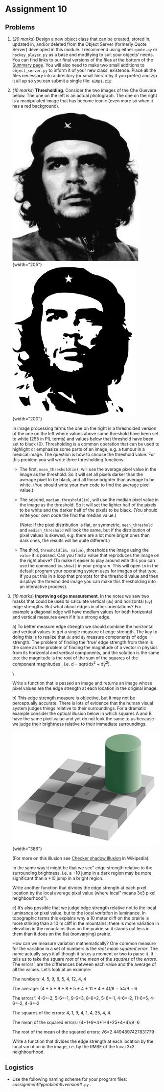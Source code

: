 # Assignment 10

## Problems

1.  (*20 marks*) Design a new object class that can be created, stored
    in, updated in, and/or deleted from the Object Server (formerly
    Quote Server) developed in this module. I recommend using either
    `quote.py` or `hockey_player.py` as a base and modifying to suit
    your objects’ needs. You can find links to our final versions of
    the files at the bottom of the [Summary
    page](../10.1_HTTP_REST/22_Summary.md). You will also need to make
    two small additions to `object_server.py` to inform it of your new
    class’ existence. Place all the files necessary into a directory
    (or small hierarchy if you prefer) and zip it all up so you can
    submit a single file: `a10p1.zip`.

2.  (*10 marks*) **Thresholding**. Consider the two images of the Che
    Guevara below. The one on the left is an actual photograph. The one
    on the right is a manipulated image that has become iconic (even
    more so when it has a red background).

    ![](../10.2_IP_1/Che_GS.png){width="205"} ![](../10.2_IP_1/Che_BW.png){width="200"}

    In image processing terms the one on the right is a thresholded
    version of the one on the left where values above some threshold
    have been set to white (255 in PIL terms) and values below that
    threshold have been set to black (0). Thresholding is a common
    operation that can be used to highlight or emphasize some parts of
    an image, e.g. a tumour in a medical image. The question is how to
    choose the threshold value. For this problem you will write three
    thresholding functions.

    -   The first, `mean_threshold(im)`, will use the average pixel
        value in the image as the threshold. So it will set all pixels
        darker than the average pixel to be black, and all those
        brighter than average to be white. (You should write your own
        code to find the average pixel value.)

    -   The second, `median_threshold(im)`, will use the median pixel
        value in the image as the threshold. So it will set the lighter
        half of the pixels to be white and the darker half of the pixels
        to be black. (You should write your own code the find the median
        value.)

        (Note: If the pixel distribution is flat, or symmetric,
        `mean_threshold` and `median_threshold` will look the same, but
        if the distribution of pixel values is skewed, e.g. there are a
        lot more bright ones than dark ones, the results will be quite
        different.)

    -   The third, `threshold(im, value)`, thresholds the image using
        the `value` it is passed. Can you find a value that reproduces
        the image on the right above? (To make it easier to play around
        with this you can use the command `im.show()` in your program.
        This will open `im` in the default program your operating system
        uses for images of that type. If you put this in a loop that
        prompts for the threshold value and then displays the
        thresholded image you can make this thresholding into an
        interactive process).

3.  (*10 marks*) **Improving edge measurement**. In the notes we saw two
    masks that could be used to calculate vertical (`dx`) and horizontal
    (`dy`) edge strengths. But what about edges in other orientations?
    For example a diagonal edge will have medium values for both
    horizontal and vertical measures even if it is a strong edge.

    a\) To better measure edge strength we should combine the horizontal
    and vertical values to get a single measure of edge strength. The
    key to doing this is to realize that `dx` and `dy` measure
    components of edge strength. The problem of finding the ’true’
    edge strength from them is the same as the problem of finding the
    magnitude of a vector in physics from its horizontal and vertical
    components, and the solution is the same too: the magnitude is the
    root of the sum of the squares of the component magnitudes , i.e. d
    = sqrt(dx<sup>2</sup> + dy<sup>2</sup>).

    \

    Write a function that is passed an image and returns an image whose
    pixel values are the edge strength at each location in the original
    image.

    b\) This edge strength measure is objective, but it may not be
    perceptually accurate. There is lots of evidence that the human
    visual system judges things relative to their surroundings. For a
    dramatic example consider the optical illusion below in which
    squares A and B have the same pixel value and yet do not look the
    same to us because we judge their brightness relative to their
    immediate surroundings.

    ![](../10.2_IP_1/Grey_square_optical_illusion.png){width="386"}

    (For more on this illusion see [Checker shadow
    illusion](http://en.wikipedia.org/wiki/Same_color_illusion) in
    Wikipedia).

    In the same way it might be that we see” edge strength relative
    to the surrounding brightness, i.e. a +10 jump in a dark region may
    be more significant than a +10 jump in a bright region.

    Write another function that divides the edge strength at each pixel
    location by the local average pixel value (where local” means
    3x3 pixel neighbourhood”).

    c\) It’s also possible that we judge edge strength relative not to
    the local luminance or pixel value, but to the local _variation_ in
    luminance. In topographic terms this explains why a 10 meter cliff
    on the prairie is more striking than a 10 m cliff in the mountains:
    there is more variation in elevation in the mountains than on the
    prairie so it stands out less in them than it does on the flat
    (nonvarying) prairie.

    How can we measure variation mathematically? One common measure for
    the variation in a set of numbers is the _root mean squared error_.
    The name actually says it all though it takes a moment or two to
    parse it. It tells us to take the square _root_ of the _mean_ of the
    _squares_ of the _errors_. The errors” are the differences
    between each value and the average of all the values. Let’s look at
    an example:

    The numbers: 4, 5, 9, 8, 5, 4, 12, 4, 4

    The average: (4 + 5 + 9 + 8 + 5 + 4 + 11 + 4 + 4)/9 = 54/9 = 6

    The errors”: 4-6=-2, 5-6=-1, 9-6=3, 8-6=2, 5-6=-1, 4-6=-2,
    11-6=5, 4-6=-2, 4-6=-2

    The squares of the errors: 4, 1, 9, 4, 1, 4, 25, 4, 4.

    The mean of the squared errors: (4+1+9+4+1+4+25+4+4)/9=6

    The root of the mean of the squared errors: √6=2.4494897427831779

    Write a function that divides the edge strength at each location by
    the local variation in the image, i.e. by the RMSE of the local 3x3
    neighbourhood.

## Logistics

-   Use the following naming scheme for your program files:
    `a`*assignment#*`p`*problem#*`v`*version#*`.py` .
